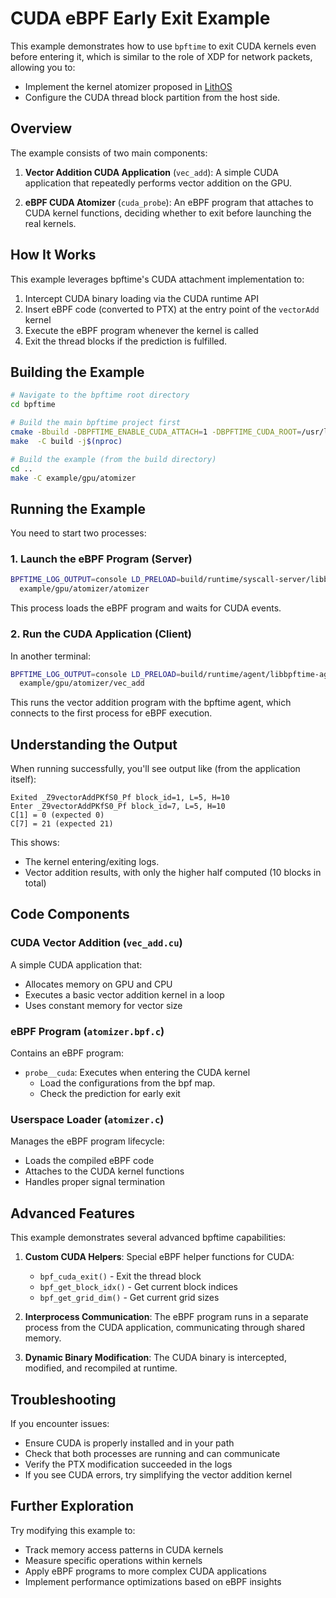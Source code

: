
# CUDA eBPF Early Exit Example

This example demonstrates how to use `bpftime` to exit CUDA kernels even before entering it, which is similar to the role of XDP for network packets, allowing you to:

- Implement the kernel atomizer proposed in [LithOS](https://dl.acm.org/doi/10.1145/3731569.3764818)
- Configure the CUDA thread block partition from the host side.

## Overview

The example consists of two main components:

1. **Vector Addition CUDA Application** (`vec_add`): A simple CUDA application that repeatedly performs vector addition on the GPU.

2. **eBPF CUDA Atomizer** (`cuda_probe`): An eBPF program that attaches to CUDA kernel functions, deciding whether to exit before launching the real kernels.

## How It Works

This example leverages bpftime's CUDA attachment implementation to:

1. Intercept CUDA binary loading via the CUDA runtime API
2. Insert eBPF code (converted to PTX) at the entry point of the `vectorAdd` kernel
3. Execute the eBPF program whenever the kernel is called
4. Exit the thread blocks if the prediction is fulfilled.

## Building the Example

```bash
# Navigate to the bpftime root directory
cd bpftime

# Build the main bpftime project first
cmake -Bbuild -DBPFTIME_ENABLE_CUDA_ATTACH=1 -DBPFTIME_CUDA_ROOT=/usr/local/cuda-12.8 .
make  -C build -j$(nproc)

# Build the example (from the build directory)
cd ..
make -C example/gpu/atomizer
```

## Running the Example

You need to start two processes:

### 1. Launch the eBPF Program (Server)

```bash
BPFTIME_LOG_OUTPUT=console LD_PRELOAD=build/runtime/syscall-server/libbpftime-syscall-server.so \
  example/gpu/atomizer/atomizer
```

This process loads the eBPF program and waits for CUDA events.

### 2. Run the CUDA Application (Client)

In another terminal:

```bash
BPFTIME_LOG_OUTPUT=console LD_PRELOAD=build/runtime/agent/libbpftime-agent.so \
  example/gpu/atomizer/vec_add
```

This runs the vector addition program with the bpftime agent, which connects to the first process for eBPF execution.

## Understanding the Output

When running successfully, you'll see output like (from the application itself):

```
Exited _Z9vectorAddPKfS0_Pf block_id=1, L=5, H=10
Enter _Z9vectorAddPKfS0_Pf block_id=7, L=5, H=10
C[1] = 0 (expected 0)
C[7] = 21 (expected 21)
```

This shows:
- The kernel entering/exiting logs.
- Vector addition results, with only the higher half computed (10 blocks in total)

## Code Components

### CUDA Vector Addition (`vec_add.cu`)

A simple CUDA application that:
- Allocates memory on GPU and CPU
- Executes a basic vector addition kernel in a loop
- Uses constant memory for vector size

### eBPF Program (`atomizer.bpf.c`) 

Contains an eBPF program:
- `probe__cuda`: Executes when entering the CUDA kernel
  - Load the configurations from the bpf map.
  - Check the prediction for early exit
  
### Userspace Loader (`atomizer.c`)

Manages the eBPF program lifecycle:
- Loads the compiled eBPF code
- Attaches to the CUDA kernel functions
- Handles proper signal termination

## Advanced Features

This example demonstrates several advanced bpftime capabilities:

1. **Custom CUDA Helpers**: Special eBPF helper functions for CUDA:
   - `bpf_cuda_exit()` - Exit the thread block
   - `bpf_get_block_idx()` - Get current block indices
   - `bpf_get_grid_dim()` - Get current grid sizes

2. **Interprocess Communication**: The eBPF program runs in a separate process from the CUDA application, communicating through shared memory.

3. **Dynamic Binary Modification**: The CUDA binary is intercepted, modified, and recompiled at runtime.

## Troubleshooting

If you encounter issues:

- Ensure CUDA is properly installed and in your path
- Check that both processes are running and can communicate
- Verify the PTX modification succeeded in the logs
- If you see CUDA errors, try simplifying the vector addition kernel

## Further Exploration

Try modifying this example to:
- Track memory access patterns in CUDA kernels
- Measure specific operations within kernels
- Apply eBPF programs to more complex CUDA applications
- Implement performance optimizations based on eBPF insights
